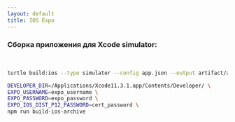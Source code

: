 ```yaml
---
layout: default
title: IOS Expo
---
```

### Cборка приложения для **Xcode simulator**:<br>
<br>

```bash
turtle build:ios --type simulator --config app.json --output artifact/application_name.tar.gz -u expo_login -p expo_password
```

```bash
DEVELOPER_DIR=/Applications/Xcode11.3.1.app/Contents/Developer/ \
EXPO_USERNAME=expo_username \
EXPO_PASSWORD=expo_password \
EXPO_IOS_DIST_P12_PASSWORD=cert_password \
npm run build-ios-archive
```
